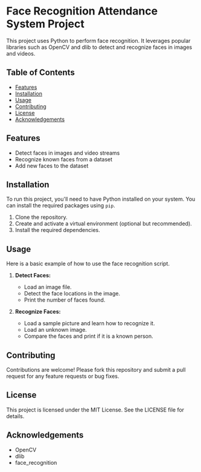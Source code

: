 
# Face Recognition Attendance System Project

This project uses Python to perform face recognition. It leverages popular libraries such as OpenCV and dlib to detect and recognize faces in images and videos.

## Table of Contents

- [Features](#features)
- [Installation](#installation)
- [Usage](#usage)
- [Contributing](#contributing)
- [License](#license)
- [Acknowledgements](#acknowledgements)

## Features

- Detect faces in images and video streams
- Recognize known faces from a dataset
- Add new faces to the dataset

## Installation

To run this project, you'll need to have Python installed on your system. You can install the required packages using `pip`.

1. Clone the repository.
2. Create and activate a virtual environment (optional but recommended).
3. Install the required dependencies.

## Usage

Here is a basic example of how to use the face recognition script.

1. **Detect Faces:**
   - Load an image file.
   - Detect the face locations in the image.
   - Print the number of faces found.

2. **Recognize Faces:**
   - Load a sample picture and learn how to recognize it.
   - Load an unknown image.
   - Compare the faces and print if it is a known person.

## Contributing

Contributions are welcome! Please fork this repository and submit a pull request for any feature requests or bug fixes.

## License

This project is licensed under the MIT License. See the LICENSE file for details.

## Acknowledgements

- OpenCV
- dlib
- face_recognition

